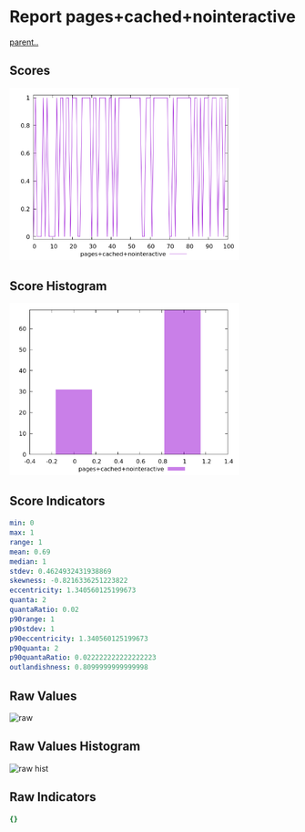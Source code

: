 # Report pages+cached+nointeractive

[parent..](./..)  


## Scores

![score](./score.png)  

## Score Histogram

![hist](./hist.png)  

## Score Indicators

```yaml
min: 0
max: 1
range: 1
mean: 0.69
median: 1
stdev: 0.4624932431938869
skewness: -0.8216336251223822
eccentricity: 1.340560125199673
quanta: 2
quantaRatio: 0.02
p90range: 1
p90stdev: 1
p90eccentricity: 1.340560125199673
p90quanta: 2
p90quantaRatio: 0.022222222222222223
outlandishness: 0.8099999999999998

```

## Raw Values

![raw](./raw.png)  

## Raw Values Histogram

![raw hist](./raw_hist.png)  

## Raw Indicators

```yaml
{}

```

<style>
  img {
    max-width: 80%;
  }
</style>
      

